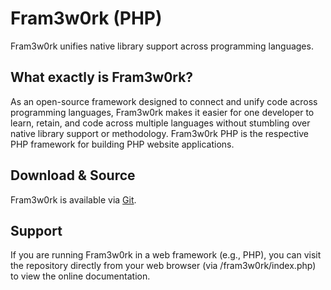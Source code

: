Fram3w0rk (PHP)
=========

Fram3w0rk unifies native library support across programming languages.

What exactly is Fram3w0rk?
--------------------------
As an open-source framework designed to connect and unify code across programming languages, Fram3w0rk makes it easier for one developer to learn, retain, and code across multiple languages without stumbling over native library support or methodology. Fram3w0rk PHP is the respective PHP framework for building PHP website applications.

Download & Source
-----------------
Fram3w0rk is available via <a href="//github.com/LawtonSoft/Fram3w0rk-PHP">Git</a>.

Support
-------
If you are running Fram3w0rk in a web framework (e.g., PHP), you can visit the repository directly from your web browser (via /fram3w0rk/index.php) to view the online documentation.
